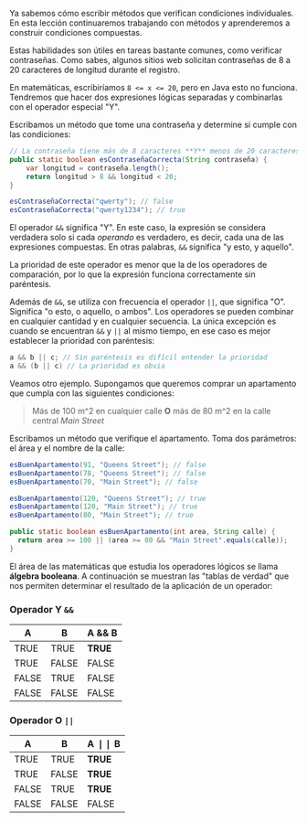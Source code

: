 
Ya sabemos cómo escribir métodos que verifican condiciones individuales. En esta lección continuaremos trabajando con métodos y aprenderemos a construir condiciones compuestas.

Estas habilidades son útiles en tareas bastante comunes, como verificar contraseñas. Como sabes, algunos sitios web solicitan contraseñas de 8 a 20 caracteres de longitud durante el registro.

En matemáticas, escribiríamos `8 <= x <= 20`, pero en Java esto no funciona. Tendremos que hacer dos expresiones lógicas separadas y combinarlas con el operador especial "Y".

Escribamos un método que tome una contraseña y determine si cumple con las condiciones:

```java
// La contraseña tiene más de 8 caracteres **Y** menos de 20 caracteres
public static boolean esContraseñaCorrecta(String contraseña) {
    var longitud = contraseña.length();
    return longitud > 8 && longitud < 20;
}

esContraseñaCorrecta("qwerty"); // false
esContraseñaCorrecta("qwerty1234"); // true
```

El operador `&&` significa "Y". En este caso, la expresión se considera verdadera solo si cada *operando* es verdadero, es decir, cada una de las expresiones compuestas. En otras palabras, `&&` significa "y esto, y aquello".

La prioridad de este operador es menor que la de los operadores de comparación, por lo que la expresión funciona correctamente sin paréntesis.

Además de `&&`, se utiliza con frecuencia el operador `||`, que significa "O". Significa "o esto, o aquello, o ambos". Los operadores se pueden combinar en cualquier cantidad y en cualquier secuencia. La única excepción es cuando se encuentran `&&` y `||` al mismo tiempo, en ese caso es mejor establecer la prioridad con paréntesis:

```java
a && b || c; // Sin paréntesis es difícil entender la prioridad
a && (b || c) // La prioridad es obvia
```

Veamos otro ejemplo. Supongamos que queremos comprar un apartamento que cumpla con las siguientes condiciones:

> Más de 100 m^2 en cualquier calle **O** más de 80 m^2 en la calle central *Main Street*

Escribamos un método que verifique el apartamento. Toma dos parámetros: el área y el nombre de la calle:

```java
esBuenApartamento(91, "Queens Street"); // false
esBuenApartamento(78, "Queens Street"); // false
esBuenApartamento(70, "Main Street"); // false

esBuenApartamento(120, "Queens Street"); // true
esBuenApartamento(120, "Main Street"); // true
esBuenApartamento(80, "Main Street"); // true

public static boolean esBuenApartamento(int area, String calle) {
  return area >= 100 || (area >= 80 && "Main Street".equals(calle));
}
```

El área de las matemáticas que estudia los operadores lógicos se llama **álgebra booleana**. A continuación se muestran las "tablas de verdad" que nos permiten determinar el resultado de la aplicación de un operador:

### Operador Y `&&`

| A     | B     | A && B   |
| ----- | ----- | -------  |
| TRUE  | TRUE  | **TRUE** |
| TRUE  | FALSE | FALSE    |
| FALSE | TRUE  | FALSE    |
| FALSE | FALSE | FALSE    |

### Operador O `||`

| A     | B     | A &VerticalSeparator;&VerticalSeparator; B |
| ----- | ----- | -------- |
| TRUE  | TRUE  | **TRUE** |
| TRUE  | FALSE | **TRUE** |
| FALSE | TRUE  | **TRUE** |
| FALSE | FALSE | FALSE    |
